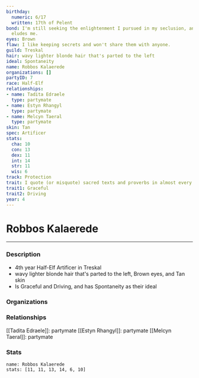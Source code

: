 ```yaml
---
birthday:
  numeric: 6/17
  written: 17th of Pelent
bond: I'm still seeking the enlightenment I pursued in my seclusion, and it still
  eludes me.
eyes: Brown
flaw: I like keeping secrets and won't share them with anyone.
guild: Treskal
hair: wavy lighter blonde hair that's parted to the left
ideal: Spontaneity
name: Robbos Kalaerede
organizations: []
partyID: 7
race: Half-Elf
relationships:
- name: Tadita Edraele
  type: partymate
- name: Estyn Rhangyl
  type: partymate
- name: Melcyn Taeral
  type: partymate
skin: Tan
spec: Artificer
stats:
  cha: 10
  con: 13
  dex: 11
  int: 14
  str: 11
  wis: 6
track: Protection
trait: I quote (or misquote) sacred texts and proverbs in almost every situation.
trait1: Graceful
trait2: Driving
year: 4
---
```

# Robbos Kalaerede
---
### Description
- 4th year Half-Elf Artificer in Treskal
- wavy lighter blonde hair that's parted to the left, Brown eyes, and Tan skin
- Is Graceful and Driving, and has Spontaneity as their ideal

### Organizations
### Relationships
[[Tadita Edraele]]: partymate
[[Estyn Rhangyl]]: partymate
[[Melcyn Taeral]]: partymate
### Stats
```statblock
name: Robbos Kalaerede
stats: [11, 11, 13, 14, 6, 10]
```